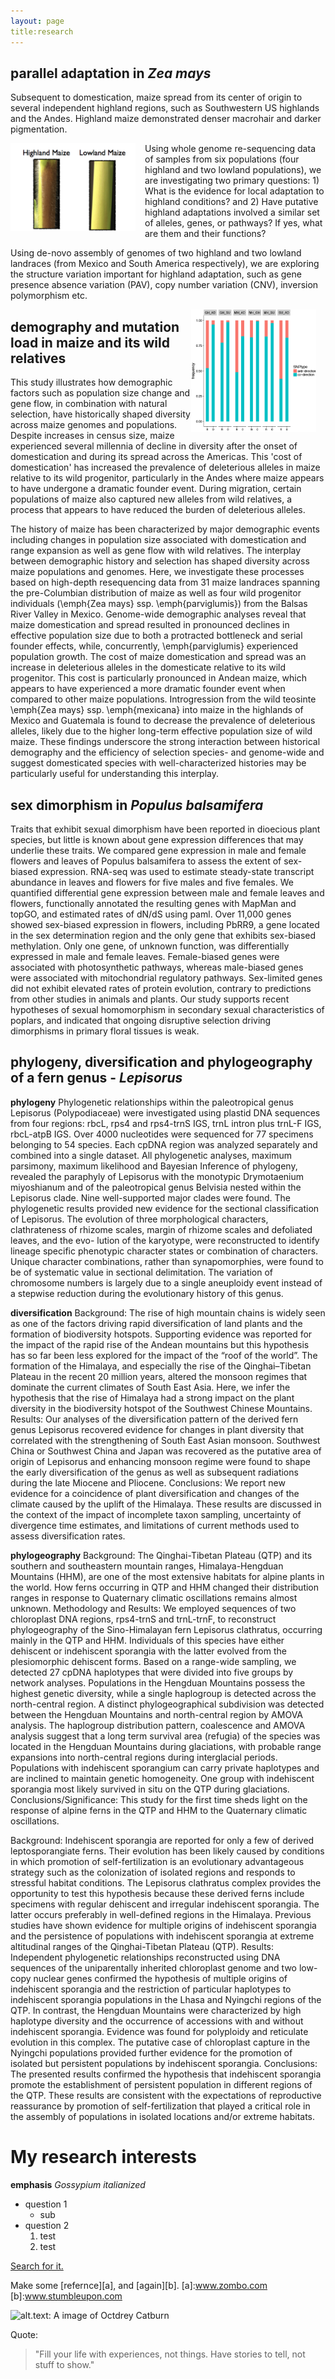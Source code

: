 ```yaml
---
layout: page
title:research
---
```

## parallel adaptation in _Zea mays_ 
Subsequent to domestication, maize spread from its center of origin to several independent highland regions, such as Southwestern US highlands and the Andes. Highland maize demonstrated denser macrohair and darker pigmentation.

<div style="float: left; padding-right: 15px">
    <a href="http://lepisorus.github.io/files/parallelAdaptation1.png"><img src="/files/parallelAdaptation1.png" title="trait divergence" width="200" border="0" onClick="_gaq.push(['_trackEvent', 'IMGs', 'Image', 'parallelAdaptation']);"></a>
</div>

Using whole genome re-sequencing data of samples from six populations (four highland and two lowland populations), we are investigating two primary questions: 1) What is the evidence for local adaptation to highland conditions? and 2) Have putative highland adaptations involved a similar set of alleles, genes, or pathways? If yes, what are them and their functions?

Using de-novo assembly of genomes of two highland and two lowland landraces (from Mexico and South America respectively), we are exploring the structure variation important for highland adaptation, such as gene presence absence variation (PAV), copy number variation (CNV), inversion polymorphism etc. 

<div style="float: right; padding-right: 15px">
    <a href="http://lepisorus.github.io/files/co_anti_dir_summary.png"><img src="/files/co_anti_dir_summary.png" title="Loci under selection showed more frequent co-directional changes in allele frequencies than neutral loci between pairwise highland populations." width="200" border="0" onClick="_gaq.push(['_trackEvent', 'IMGs', 'Image', 'parallelAdaptation']);"></a>
</div>

## demography and mutation load in maize and its wild relatives 

This study illustrates how demographic factors such as population size change and gene flow, in combination with natural selection, have historically shaped diversity across maize genomes and populations.
Despite increases in census size, maize experienced several millennia of decline in diversity after the onset of domestication and during its spread across the Americas.
This 'cost of domestication' has increased the prevalence of deleterious alleles in maize relative to its wild progenitor,  particularly in the Andes where maize appears to have undergone a dramatic founder event.
During migration, certain populations of maize also captured new alleles from wild relatives, a process that appears to have reduced the burden of deleterious alleles.

The history of maize has been characterized by major demographic events including changes in population size associated with domestication and range expansion as well as gene flow with wild relatives.
The interplay between demographic history and selection has shaped diversity across maize populations and genomes.
Here, we investigate these processes based on high-depth resequencing data from 31 maize landraces spanning the pre-Columbian distribution of maize as well as four wild progenitor individuals (\emph{Zea mays} ssp. \emph{parviglumis}) from the Balsas River Valley in Mexico.
Genome-wide demographic analyses reveal that maize domestication and spread resulted in pronounced declines in effective population size due to both a protracted bottleneck and serial founder effects, while, concurrently, \emph{parviglumis} experienced population growth.
The cost of maize domestication and spread was an increase in deleterious alleles in the domesticate relative to its wild progenitor.
This cost is particularly pronounced in Andean maize, which appears to have experienced a more dramatic founder event when compared to other maize populations.
Introgression from the wild teosinte \emph{Zea mays} ssp. \emph{mexicana} into maize in the highlands of Mexico and Guatemala is found to decrease the prevalence of deleterious alleles, likely due to the higher long-term effective population size of wild maize.
These findings underscore the strong interaction between historical demography and the efficiency of selection species- and genome-wide and suggest domesticated species with well-characterized histories may be particularly useful for understanding this interplay.


## sex dimorphism in _Populus balsamifera_

Traits that exhibit sexual dimorphism have been reported in dioecious plant species, but little is known about gene expression differences that may underlie these traits. We compared gene expression in male and female flowers and leaves of Populus balsamifera to assess the extent of sex-biased expression. 
RNA-seq was used to estimate steady-state transcript abundance in leaves and flowers for five males and five females. We quantified differential gene expression between male and female leaves and flowers, functionally annotated the resulting genes with MapMan and topGO, and estimated rates of dN/dS using paml.
Over 11,000 genes showed sex-biased expression in flowers, including PbRR9, a gene located in the sex determination region and the only gene that exhibits sex-biased methylation. Only one gene, of unknown function, was differentially expressed in male and female leaves. Female-biased genes were associated with photosynthetic pathways, whereas male-biased genes were associated with mitochondrial regulatory pathways. Sex-limited genes did not exhibit elevated rates of protein evolution, contrary to predictions from other studies in animals and plants. 
Our study supports recent hypotheses of sexual homomorphism in secondary sexual characteristics of poplars, and indicated that ongoing disruptive selection driving dimorphisms in primary floral tissues is weak.


## phylogeny, diversification and phylogeography of a fern genus - _Lepisorus_

**phylogeny**
Phylogenetic relationships within the paleotropical genus Lepisorus (Polypodiaceae) were investigated using plastid DNA sequences from four regions: rbcL, rps4 and rps4-trnS IGS, trnL intron plus trnL-F IGS, rbcL-atpB IGS. Over 4000 nucleotides were sequenced for 77 specimens belonging to 54 species. Each cpDNA region was analyzed separately and combined into a single dataset. All phylogenetic analyses, maximum parsimony, maximum likelihood and Bayesian Inference of phylogeny, revealed the paraphyly of Lepisorus with the monotypic Drymotaenium miyoshianum and of the paleotropical genus Belvisia nested within the Lepisorus clade. Nine well-supported major clades were found. The phylogenetic results provided new evidence for the sectional classification of Lepisorus. The evolution of three morphological characters, clathrateness of rhizome scales, margin of rhizome scales and defoliated leaves, and the evo- lution of the karyotype, were reconstructed to identify lineage specific phenotypic character states or combination of characters. Unique character combinations, rather than synapomorphies, were found to be of systematic value in sectional delimitation. The variation of chromosome numbers is largely due to a single aneuploidy event instead of a stepwise reduction during the evolutionary history of this genus.

**diversification**
Background: The rise of high mountain chains is widely seen as one of the factors driving rapid diversification of land plants and the formation of biodiversity hotspots. Supporting evidence was reported for the impact of the rapid rise of the Andean mountains but this hypothesis has so far been less explored for the impact of the “roof of the world”. The formation of the Himalaya, and especially the rise of the Qinghai–Tibetan Plateau in the recent 20 million years, altered the monsoon regimes that dominate the current climates of South East Asia. Here, we infer the hypothesis that the rise of Himalaya had a strong impact on the plant diversity in the biodiversity hotspot of the Southwest Chinese Mountains.
Results: Our analyses of the diversification pattern of the derived fern genus Lepisorus recovered evidence for changes in plant diversity that correlated with the strengthening of South East Asian monsoon. Southwest China or Southwest China and Japan was recovered as the putative area of origin of Lepisorus and enhancing monsoon regime were found to shape the early diversification of the genus as well as subsequent radiations during the late Miocene and Pliocene.
Conclusions: We report new evidence for a coincidence of plant diversification and changes of the climate caused by the uplift of the Himalaya. These results are discussed in the context of the impact of incomplete taxon sampling, uncertainty of divergence time estimates, and limitations of current methods used to assess diversification rates.

**phylogeography**
Background: The Qinghai-Tibetan Plateau (QTP) and its southern and southeastern mountain ranges, Himalaya-Hengduan Mountains (HHM), are one of the most extensive habitats for alpine plants in the world. How ferns occurring in QTP and HHM changed their distribution ranges in response to Quaternary climatic oscillations remains almost unknown.
Methodology and Results: We employed sequences of two chloroplast DNA regions, rps4-trnS and trnL-trnF, to reconstruct phylogeography of the Sino-Himalayan fern Lepisorus clathratus, occurring mainly in the QTP and HHM. Individuals of this species have either dehiscent or indehiscent sporangia with the latter evolved from the plesiomorphic dehiscent forms. Based on a range-wide sampling, we detected 27 cpDNA haplotypes that were divided into five groups by network analyses. Populations in the Hengduan Mountains possess the highest genetic diversity, while a single haplogroup is detected across the north-central region. A distinct phylogeographical subdivision was detected between the Hengduan Mountains and north-central region by AMOVA analysis. The haplogroup distribution pattern, coalescence and AMOVA analysis suggest that a long term survival area (refugia) of the species was located in the Hengduan Mountains during glaciations, with probable range expansions into north-central regions during interglacial periods. Populations with indehiscent sporangium can carry private haplotypes and are inclined to maintain genetic homogeneity. One group with indehiscent sporangia most likely survived in situ on the QTP during glaciations.
Conclusions/Significance: This study for the first time sheds light on the response of alpine ferns in the QTP and HHM to the Quaternary climatic oscillations.

Background: Indehiscent sporangia are reported for only a few of derived leptosporangiate ferns. Their evolution has been likely caused by conditions in which promotion of self-fertilization is an evolutionary advantageous strategy such as the colonization of isolated regions and responds to stressful habitat conditions. The Lepisorus clathratus complex provides the opportunity to test this hypothesis because these derived ferns include specimens with regular dehiscent and irregular indehiscent sporangia. The latter occurs preferably in well-defined regions in the Himalaya. Previous studies have shown evidence for multiple origins of indehiscent sporangia and the persistence of populations with indehiscent sporangia at extreme altitudinal ranges of the Qinghai-Tibetan Plateau (QTP).
Results: Independent phylogenetic relationships reconstructed using DNA sequences of the uniparentally inherited chloroplast genome and two low-copy nuclear genes confirmed the hypothesis of multiple origins of indehiscent sporangia and the restriction of particular haplotypes to indehiscent sporangia populations in the Lhasa and Nyingchi regions of the QTP. In contrast, the Hengduan Mountains were characterized by high haplotype diversity and the occurrence of accessions with and without indehiscent sporangia. Evidence was found for polyploidy and reticulate evolution in this complex. The putative case of chloroplast capture in the Nyingchi populations provided further evidence for the promotion of isolated but persistent populations by indehiscent sporangia.
Conclusions: The presented results confirmed the hypothesis that indehiscent sporangia promote the establishment of persistent population in different regions of the QTP. These results are consistent with the expectations of reproductive reassurance by promotion of self-fertilization that played a critical role in the assembly of populations in isolated locations and/or extreme habitats.

# My research interests


**emphasis**
_Gossypium italianized_
* question 1
  * sub
* question 2
  1. test
  2. test


[Search for it.](www.google.com)

Make some [refernce][a], and [again][b].
[a]:www.zombo.com
[b]:www.stumbleupon.com

![alt.text: A image of Octdrey Catburn](http://octodex.github.com/images/octdrey-catburn.jpg)


Quote:

>"Fill your life with experiences, not things. Have stories to tell, not stuff to show."



